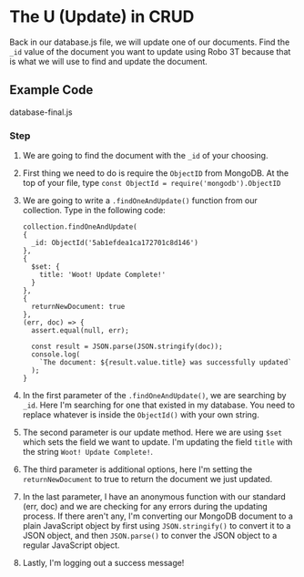 # The U (Update) in CRUD

Back in our database.js file, we will update one of our documents. Find the `_id` value of the document you want to update using Robo 3T because that is what we will use to find and update the document.

## Example Code

database-final.js

### Step

1.  We are going to find the document with the `_id` of your choosing.

2.  First thing we need to do is require the `ObjectID` from MongoDB. At the top of your file, type `const ObjectId = require('mongodb').ObjectID`

3.  We are going to write a `.findOneAndUpdate()` function from our collection. Type in the following code:

    ```
    collection.findOneAndUpdate(
    {
      _id: ObjectId('5ab1efdea1ca172701c8d146')
    },
    {
      $set: {
        title: 'Woot! Update Complete!'
      }
    },
    {
      returnNewDocument: true
    },
    (err, doc) => {
      assert.equal(null, err);

      const result = JSON.parse(JSON.stringify(doc));
      console.log(
        `The document: ${result.value.title} was successfully updated`
      );
    }
    ```

4.  In the first parameter of the `.findOneAndUpdate()`, we are searching by `_id`. Here I'm searching for one that existed in my database. You need to replace whatever is inside the `ObjectId()` with your own string.

5.  The second parameter is our update method. Here we are using `$set` which sets the field we want to update. I'm updating the field `title` with the string `Woot! Update Complete!`.

6.  The third parameter is additional options, here I'm setting the `returnNewDocument` to true to return the document we just updated.

7.  In the last parameter, I have an anonymous function with our standard (err, doc) and we are checking for any errors during the updating process. If there aren't any, I'm converting our MongoDB document to a plain JavaScript object by first using `JSON.stringify()` to convert it to a JSON object, and then `JSON.parse()` to conver the JSON object to a regular JavaScript object.

8.  Lastly, I'm logging out a success message!

